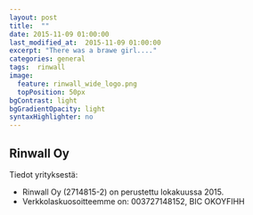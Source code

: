 ```yaml
---
layout: post
title:  ""
date: 2015-11-09 01:00:00
last_modified_at:  2015-11-09 01:00:00
excerpt: "There was a brawe girl...."
categories: general
tags:  rinwall
image:
  feature: rinwall_wide_logo.png
  topPosition: 50px
bgContrast: light
bgGradientOpacity: light
syntaxHighlighter: no
---
```


## Rinwall Oy

Tiedot yrityksestä:

  * Rinwall Oy (2714815-2) on perustettu lokakuussa 2015.
  * Verkkolaskuosoitteemme on: 003727148152, BIC OKOYFIHH
